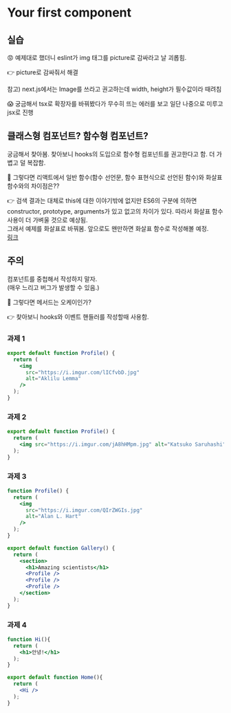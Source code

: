# Your first component
## 실습
😡 예제대로 했더니 eslint가 img 태그를 picture로 감싸라고 날 괴롭힘.  

👉 picture로 감싸줘서 해결  

참고) next.js에서는 Image를 쓰라고 권고하는데 width, height가 필수값이라 때려침  

😱 궁금해서 tsx로 확장자를 바꿔봤다가 무수히 뜨는 에러를 보고 일단 나중으로 미루고 jsx로 진행

## 클래스형 컴포넌트? 함수형 컴포넌트?
궁금해서 찾아봄. 찾아보니 hooks의 도입으로 함수형 컴포넌트를 권고한다고 함. 더 가볍고 덜 복잡함.   

🤔 그렇다면 리액트에서 일반 함수(함수 선언문, 함수 표현식으로 선언된 함수)와 화살표 함수와의 차이점은??  

👉 검색 결과는 대체로 this에 대한 이야기밖에 없지만 ES6의 구분에 의하면 constructor, prototype, arguments가 있고 없고의 차이가 있다. 따라서 화살표 함수 사용이 더 가벼울 것으로 예상됨.  
그래서 예제를 화살표로 바꿔봄. 앞으로도 왠만하면 화살표 함수로 작성해볼 예정.    
[링크](http://localhost:3000/week01/first)

## 주의
컴포넌트를 중첩해서 작성하지 말자.  
(매우 느리고 버그가 발생할 수 있음.)  

🤔 그렇다면 메서드는 오케이인가?   

👉 찾아보니 hooks와 이벤트 핸들러를 작성할때 사용함.

### 과제 1
```jsx
export default function Profile() {
  return (
    <img
      src="https://i.imgur.com/lICfvbD.jpg"
      alt="Aklilu Lemma"
    />
  );
}
```

### 과제 2
```jsx
export default function Profile() {
  return (
    <img src="https://i.imgur.com/jA8hHMpm.jpg" alt="Katsuko Saruhashi" />
  );
}
```

### 과제 3
```jsx
function Profile() {
  return (
    <img
      src="https://i.imgur.com/QIrZWGIs.jpg"
      alt="Alan L. Hart"
    />
  );
}

export default function Gallery() {
  return (
    <section>
      <h1>Amazing scientists</h1>
      <Profile />
      <Profile />
      <Profile />
    </section>
  );
}
```

### 과제 4
```jsx
function Hi(){
  return (
    <h1>안녕!</h1>
  );
}

export default function Home(){
  return (
    <Hi />
  );
}
```
